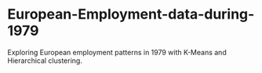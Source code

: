# European-Employment-data-during-1979
Exploring European employment patterns in 1979 with K-Means and Hierarchical clustering.
